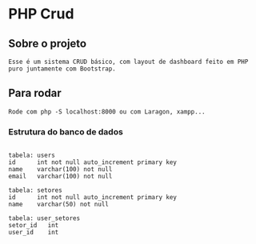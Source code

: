 # PHP Crud

## Sobre o projeto
```
Esse é um sistema CRUD básico, com layout de dashboard feito em PHP puro juntamente com Bootstrap.
```
## Para rodar
```
Rode com php -S localhost:8000 ou com Laragon, xampp...
```

### Estrutura do banco de dados
```

tabela: users
id      int not null auto_increment primary key
name    varchar(100) not null
email   varchar(100) not null

tabela: setores
id      int not null auto_increment primary key
name    varchar(50) not null

tabela: user_setores
setor_id   int
user_id    int


```


